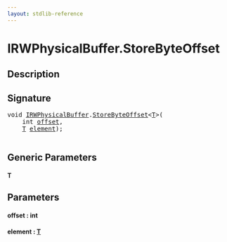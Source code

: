 ```yaml
---
layout: stdlib-reference
---
```


# IRWPhysicalBuffer\.StoreByteOffset

## Description





## Signature 

<pre>
<span class="code_keyword">void</span> <a href="index.html" class="code_type">IRWPhysicalBuffer</a>.<a href="storebyteoffset-059.html">StoreByteOffset</a>&lt;<a href="storebyteoffset-059.html#typeparam-T" class="code_type">T</a>&gt;(
    <span class="code_keyword">int</span> <a href="storebyteoffset-059.html#decl-offset" class="code_param">offset</a>,
    <a href="storebyteoffset-059.html#typeparam-T" class="code_type">T</a> <a href="storebyteoffset-059.html#decl-element" class="code_param">element</a>);

</pre>

## Generic Parameters

####  <a id="typeparam-T"></a>T

## Parameters

####  <a id="decl-offset"></a>offset  : int
####  <a id="decl-element"></a>element  : [T](storebyteoffset-059#typeparam-T)

